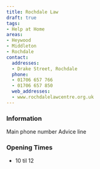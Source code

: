 ```yaml
---
title: Rochdale Law
draft: true
tags:
- Help at Home
areas:
- Heywood
- Middleton
- Rochdale
contact:
  addresses:
  - Drake Street, Rochdale
  phone:
  - 01706 657 766
  - 01706 657 850
  web_addresses:
  - www.rochdalelawcentre.org.uk
---
```


### Information
Main phone number
Advice line

### Opening Times
* 10 til 12

